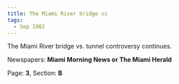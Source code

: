 ```yaml
---  
title: The Miami River bridge vs  
tags:  
  - Sep 1982  
---  
```

  
The Miami River bridge vs. tunnel controversy continues.  
  
Newspapers: **Miami Morning News or The Miami Herald**  
  
Page: **3**, Section: **B** 
